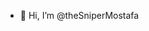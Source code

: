 - 👋 Hi, I’m @theSniperMostafa

<!---
theSniperMostafa/theSniperMostafa is a ✨ special ✨ repository because its `README.md` (this file) appears on your GitHub profile.
You can click the Preview link to take a look at your changes.
--->
